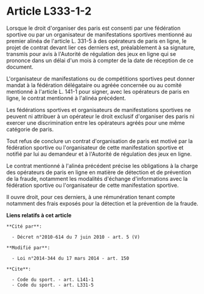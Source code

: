 # Article L333-1-2

Lorsque le droit d'organiser des paris est consenti par une fédération sportive ou par un organisateur de manifestations
sportives mentionné au premier alinéa de l'article L. 331-5 à des opérateurs de paris en ligne, le projet de contrat devant
lier ces derniers est, préalablement à sa signature, transmis pour avis à l'Autorité de régulation des jeux en ligne qui se
prononce dans un délai d'un mois à compter de la date de réception de ce document. 

L'organisateur de manifestations ou de compétitions sportives peut donner mandat à la fédération délégataire ou agréée
concernée ou au comité mentionné à l'article L. 141-1 pour signer, avec les opérateurs de paris en ligne, le contrat
mentionné à l'alinéa précédent. 

Les fédérations sportives et organisateurs de manifestations sportives ne peuvent ni attribuer à un opérateur le droit
exclusif d'organiser des paris ni exercer une discrimination entre les opérateurs agréés pour une même catégorie de paris. 

Tout refus de conclure un contrat d'organisation de paris est motivé par la fédération sportive ou l'organisateur de cette
manifestation sportive et notifié par lui au demandeur et à l'Autorité de régulation des jeux en ligne. 

Le contrat mentionné à l'alinéa précédent précise les obligations à la charge des opérateurs de paris en ligne en matière de
détection et de prévention de la fraude, notamment les modalités d'échange d'informations avec la fédération sportive ou
l'organisateur de cette manifestation sportive. 

Il ouvre droit, pour ces derniers, à une rémunération tenant compte notamment des frais exposés pour la détection et la
prévention de la fraude.

**Liens relatifs à cet article**

	**Cité par**:

	  - Décret n°2010-614 du 7 juin 2010 - art. 5 (V)

	**Modifié par**:

	  - Loi n°2014-344 du 17 mars 2014 - art. 150

	**Cite**:

	  - Code du sport. - art. L141-1
	  - Code du sport. - art. L331-5
